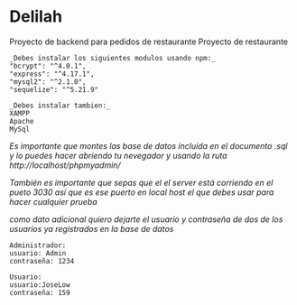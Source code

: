 # Delilah
Proyecto de backend para pedidos de restaurante 
 Proyecto de restaurante

	_Debes instalar los siguientes modulos usando npm:_
	"bcrypt": "^4.0.1",
    "express": "^4.17.1",
    "mysql2": "^2.1.0",
    "sequelize": "^5.21.9"
    
    _Debes instalar tambien:_
    XAMPP
    Apache
    MySql
    
_Es importante que montes las base de datos incluida en el documento .sql y lo puedes hacer abriendo tu nevegador y usando la ruta http://localhost/phpmyadmin/_

_También es importante que sepas que el el server está corriendo en el pueto 3030 así que es ese puerto en local host el que debes usar para hacer cualquier prueba_

_como dato adicional quiero dejarte el usuario y contraseña de dos de los usuarios ya registrados en la base de datos_
	
	Administrador:
	usuario: Admin
	contraseña: 1234
	
	Usuario:
	usuario:JoseLow
	contraseña: 159
